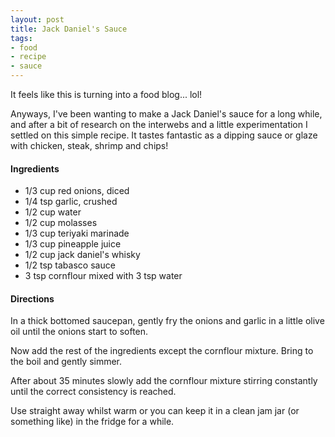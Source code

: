 ```yaml
---
layout: post
title: Jack Daniel's Sauce
tags:
- food
- recipe
- sauce
---
```


It feels like this is turning into a food blog... lol!

Anyways, I've been wanting to make a Jack Daniel's sauce for a long while, and after a bit
of research on the interwebs and a little experimentation I settled on this simple recipe.
It tastes fantastic as a dipping sauce or glaze with chicken, steak, shrimp and chips!

#### Ingredients

* 1/3 cup red onions, diced
* 1/4 tsp garlic, crushed
* 1/2 cup water
* 1/2 cup molasses
* 1/3 cup teriyaki marinade
* 1/3 cup pineapple juice
* 1/2 cup jack daniel's whisky
* 1/2 tsp tabasco sauce
* 3 tsp cornflour mixed with 3 tsp water

#### Directions

In a thick bottomed saucepan, gently fry the onions and garlic in a little olive oil until
the onions start to soften.

Now add the rest of the ingredients except the cornflour mixture. Bring to the boil and
gently simmer.

After about 35 minutes slowly add the cornflour mixture stirring constantly until the
correct consistency is reached.

Use straight away whilst warm or you can keep it in a clean jam jar (or something like)
in the fridge for a while.
